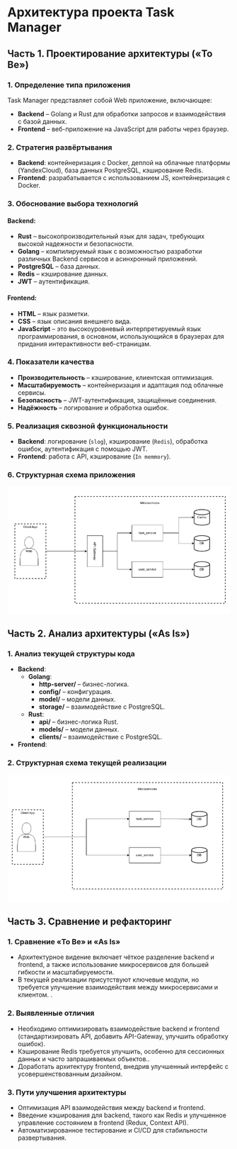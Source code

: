# Архитектура проекта Task Manager

## Часть 1. Проектирование архитектуры («To Be»)

### 1. Определение типа приложения

Task Manager представляет собой Web приложение, включающее:

- **Backend** – Golang и Rust для обработки запросов и взаимодействия с базой данных.
- **Frontend** – веб-приложение на JavaScript для работы через браузер.

### 2. Стратегия развёртывания

- **Backend**: контейнеризация с Docker, деплой на облачные платформы (YandexCloud), база данных PostgreSQL, кэширование Redis.
- **Frontend**: разрабатывается с использованием JS, контейнеризация с Docker.

### 3. Обоснование выбора технологий

#### Backend:

- **Rust** – высокопроизводительный язык для задач, требующих высокой надежности и безопасности.
- **Golang** – компилируемый язык с возможностью разработки различных Backend сервисов и асинхронный приложений.
- **PostgreSQL** – база данных.
- **Redis** – кэширование данных.
- **JWT** – аутентификация.

#### Frontend:

- **HTML** – язык разметки.
- **CSS** – язык описания внешнего вида.
- **JavaScript** – это высокоуровневый интерпретируемый язык программирования, в основном, использующийся в браузерах для придания интерактивности веб-страницам.

### 4. Показатели качества

- **Производительность** – кэширование, клиентская оптимизация.
- **Масштабируемость** – контейнеризация и адаптация под облачные сервисы.
- **Безопасность** – JWT-аутентификация, защищённые соединения.
- **Надёжность** – логирование и обработка ошибок.

### 5. Реализация сквозной функциональности

- **Backend**: логирование (`slog`), кэширование (`Redis`), обработка ошибок, аутентификация с помощью JWT.
- **Frontend**: работа с API, кэширование (`In memmory`).

### 6. Структурная схема приложения
![Архитектурная диаграмма ToBe](https://github.com/chipsHunter/task-manager/blob/main/documentation/pictures/ToBe.png)

## Часть 2. Анализ архитектуры («As Is»)

### 1. Анализ текущей структуры кода

- **Backend**:
  - **Golang**:
    - **http-server/** – бизнес-логика.
    - **config/** – конфигурация.
    - **model/** – модели данных.
    - **storage/** – взаимодействие с PostgreSQL.
  - **Rust**:
    - **api/** – бизнес-логика Rust.
    - **models/** – модели данных.
    - **clients/** – взаимодействие с PostgreSQL.
- **Frontend**:

### 2. Структурная схема текущей реализации

![Архитектурная диаграмма AsIs](https://github.com/chipsHunter/task-manager/blob/main/documentation/pictures/IsAs.png)


## Часть 3. Сравнение и рефакторинг

### 1. Сравнение «To Be» и «As Is»

- Архитектурное видение включает чёткое разделение backend и frontend, а также использование микросервисов для большей гибкости и масштабируемости.
- В текущей реализации присутствуют ключевые модули, но требуется улучшение взаимодействия между микросервисами и клиентом. .

### 2. Выявленные отличия

- Необходимо оптимизировать взаимодействие backend и frontend (стандартизировать API, добавить API-Gateway, улучшить обработку ошибок).
- Кэширование Redis требуется улучшить, особенно для сессионных данных и часто запрашиваемых объектов..
- Доработать архитектуру frontend, внедрив улучшенный интерфейс с усовершенствованным дизайном.

### 3. Пути улучшения архитектуры

- Оптимизация API взаимодействия между backend и frontend.
- Введение кэширования для backend, такого как Redis и улучшенное управление состоянием в frontend (Redux, Context API).
- Автоматизированное тестирование и CI/CD для стабильности развертывания.
